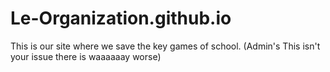 # Le-Organization.github.io
This is our site where we save the key games of school.
(Admin's This isn't your issue there is waaaaaay worse)
